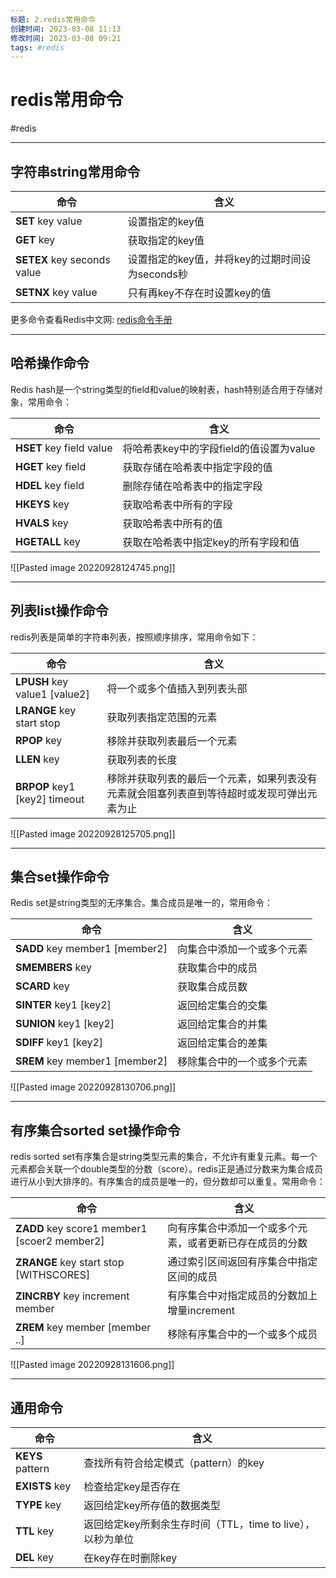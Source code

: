 ```yaml
---
标题: 2.redis常用命令
创建时间: 2023-03-08 11:13
修改时间: 2023-03-08 09:21
tags: #redis
---
```


# redis常用命令
#redis 

---
## 字符串string常用命令
|命令|含义|
|--|--|
|**SET** key value|设置指定的key值|
|**GET** key|获取指定的key值|
|**SETEX** key seconds value|设置指定的key值，并将key的过期时间设为seconds秒|
|**SETNX** key value|只有再key不存在时设置key的值|

更多命令查看Redis中文网: [redis命令手册](https://www.redis.net.cn/order/)

---
## 哈希操作命令
Redis hash是一个string类型的field和value的映射表，hash特别适合用于存储对象，常用命令：

|命令|含义|
|--|--|
|**HSET** key field value|将哈希表key中的字段field的值设置为value|
|**HGET** key field|获取存储在哈希表中指定字段的值|
|**HDEL** key field|删除存储在哈希表中的指定字段|
|**HKEYS** key|获取哈希表中所有的字段|
|**HVALS** key|获取哈希表中所有的值|
|**HGETALL** key|获取在哈希表中指定key的所有字段和值|

![[Pasted image 20220928124745.png]]

---
## 列表list操作命令
redis列表是简单的字符串列表，按照顺序排序，常用命令如下：

|命令|含义|
|--|--|
|**LPUSH** key value1 [value2]|将一个或多个值插入到列表头部|
|**LRANGE** key start stop|获取列表指定范围的元素|
|**RPOP** key|移除并获取列表最后一个元素|
|**LLEN** key|获取列表的长度|
|**BRPOP** key1 [key2] timeout|移除并获取列表的最后一个元素，如果列表没有元素就会阻塞列表直到等待超时或发现可弹出元素为止|
![[Pasted image 20220928125705.png]]

---
## 集合set操作命令
Redis set是string类型的无序集合。集合成员是唯一的，常用命令：

|命令|含义|
|--|--|
|**SADD** key member1 [member2]|向集合中添加一个或多个元素|
|**SMEMBERS** key|获取集合中的成员|
|**SCARD** key|获取集合成员数|
|**SINTER** key1 [key2]|返回给定集合的交集|
|**SUNION** key1 [key2]|返回给定集合的并集|
|**SDIFF** key1 [key2]|返回给定集合的差集|
|**SREM** key member1 [member2]|移除集合中的一个或多个元素|
![[Pasted image 20220928130706.png]]

---
## 有序集合sorted set操作命令
redis sorted set有序集合是string类型元素的集合，不允许有重复元素。每一个元素都会关联一个double类型的分数（score）。redis正是通过分数来为集合成员进行从小到大排序的。有序集合的成员是唯一的，但分数却可以重复。常用命令：

|命令|含义|
|--|--|
|**ZADD** key score1 member1 [scoer2 member2]|向有序集合中添加一个或多个元素，或者更新已存在成员的分数|
|**ZRANGE** key start stop [WITHSCORES]|通过索引区间返回有序集合中指定区间的成员|
|**ZINCRBY** key increment member|有序集合中对指定成员的分数加上增量increment|
|**ZREM** key member [member ..]|移除有序集合中的一个或多个成员|
![[Pasted image 20220928131606.png]]

---
## 通用命令

|命令|含义|
|--|--|
|**KEYS** pattern|查找所有符合给定模式（pattern）的key|
|**EXISTS** key|检查给定key是否存在|
|**TYPE** key|返回给定key所存值的数据类型|
|**TTL** key|返回给定key所剩余生存时间（TTL，time to live），以秒为单位|
|**DEL** key|在key存在时删除key|

